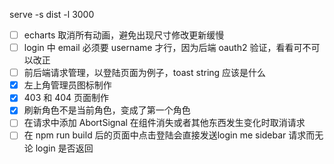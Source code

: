 serve -s dist -l 3000

- [ ] echarts 取消所有动画，避免出现尺寸修改更新缓慢
- [ ] login 中 email 必须要 username 才行，因为后端 oauth2 验证，看看可不可以改正
- [ ] 前后端请求管理，以登陆页面为例子，toast string 应该是什么
- [x] 左上角管理员图标制作
- [x] 403 和 404 页面制作
- [x] 刷新角色不是当前角色，变成了第一个角色
- [ ] 在请求中添加 AbortSignal 在组件消失或者其他东西发生变化时取消请求
- [ ] 在 npm run build 后的页面中点击登陆会直接发送login me sidebar 请求而无论 login 是否返回
